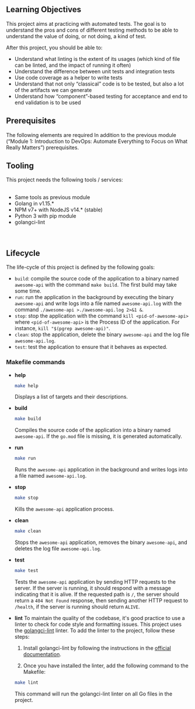 ## Learning Objectives
This project aims at practicing with automated tests. The goal is to understand the pros and cons of 
different testing methods to be able to understand the value of doing, or not doing, a kind of test.<br>

After this project, you should be able to:
- Understand what linting is the extent of its usages (which kind of file can be linted, and the impact of running it often)
- Understand the difference between unit tests and integration tests
- Use code coverage as a helper to write tests
- Understand that not only “classical” code is to be tested, but also a lot of the artifacts we can generate
- Understand how “component”-based testing for acceptance and end to end validation is to be used <br>

## Prerequisites
The following elements are required In addition to the previous module (“Module 1: Introduction to DevOps: Automate Everything to Focus on What Really Matters”) prerequisites.<br>

## Tooling
This project needs the following tools / services:
<br><br>
- Same tools as previous module
- Golang in v1.15.*
- NPM v7+ with NodeJS v14.* (stable)
- Python 3 with pip module
- golangci-lint<br><br><br>




## Lifecycle

The life-cycle of this project is defined by the following goals:

- `build`: compile the source code of the application to a binary named `awesome-api` with the command `make build`. The first build may take some time.
- `run`: run the application in the background by executing the binary `awesome-api` and write logs into a file named `awesome-api.log` with the command `./awesome-api >./awesome-api.log 2>&1 &`.
- `stop`: stop the application with the command `kill <pid-of-awesome-api>` where `<pid-of-awesome-api>` is the Process ID of the application. For instance, `kill "$(pgrep awesome-api)"`.
- `clean`: stop the application, delete the binary `awesome-api` and the log file `awesome-api.log`.
- `test`: test the application to ensure that it behaves as expected.

### Makefile commands
* **help**
	```bash
	make help
	```

	Displays a list of targets and their descriptions.

* **build**

	```bash
	make build
	```

	Compiles the source code of the application into a binary named `awesome-api`. If the `go.mod` file is missing, it is generated automatically. 

* **run**

	```bash
	make run
	```

	Runs the `awesome-api` application in the background and writes logs into a file named `awesome-api.log`.

* **stop**

	```bash
	make stop
	```

	Kills the `awesome-api` application process.

* **clean**

	```bash
	make clean
	```

	Stops the `awesome-api` application, removes the binary `awesome-api`, and deletes the log file `awesome-api.log`.

* **test**

	```bash
	make test
	```

	Tests the `awesome-api` application by sending HTTP requests to the server. If the server is running, it should respond with a message indicating that it is alive. If the requested path is `/`, the server should return a `404 Not Found` response, then sending another HTTP request to `/health`, if the server is running should return `ALIVE`.

* **lint**
	To maintain the quality of the codebase, it's good practice to use a linter to check for code style and formatting issues. This project uses the [golangci-lint](https://golangci-lint.run/) linter. To add the linter to the project, follow these steps:

	1. Install golangci-lint by following the instructions in the [official documentation](https://golangci-lint.run/usage/install/#local-installation). 

	2. Once you have installed the linter, add the following command to the Makefile:

	```bash
	make lint
	```
	
	This command will run the golangci-lint linter on all Go files in the project.
